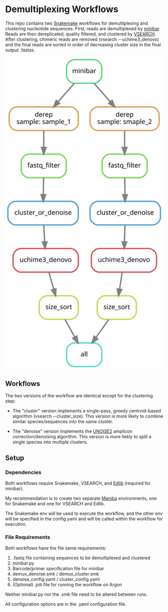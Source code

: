 # Demultiplexing Workflows
This repo contains two [Snakemake](https://snakemake.readthedocs.io/en/stable/index.html) workflows for demultiplexing and clustering nucleotide sequences.
First, reads are demultiplexed by [minibar](https://github.com/calacademy-research/minibar/blob/master/minibar.py).
Reads are then dereplicated, quality filtered, and clustered by [VSEARCH](https://github.com/torognes/vsearch).
After clustering, chimeric reads are removed (vsearch --uchime3_denovo) and the final reads are sorted in order of decreasing cluster size in the final output .fastas.

![alt text](https://github.com/cLweinrich/demux/blob/main/workflow.svg)

## Workflows 
The two versions of the workflow are identical except for the clustering step:
* The "cluster" version implements a single-pass, greedy centroid-based algorithm (vsearch --cluster_size). This version is more likely to combine similar species/sequences into the same cluster.

* The "denoise" version implements the [UNOISE2](https://drive5.com/usearch/manual/unoise_algo.html) amplicon correction/denoising algorithm. This version is more liekly to split a single species into multiple clusters.

## Setup
### Dependencies
Both workflows require Snakemake, VSEARCH, and [Edlib](https://github.com/Martinsos/edlib) (required for minibar).

My recommendation is to create two separate [Mamba](https://mamba.readthedocs.io/en/latest/index.html) environments, one for Snakemake and one for VSEARCH and Edlib.

The Snakemake env will be used to execute the workflow, and the other env will be specified in the config.yaml and will be called within the workflow for execution.

### File Requirements
Both workflows have the file same requirements:
  1. .fastq file containing sequences to be demultiplexed and clustered
  2. minibar.py
  3. Barcode/primer specification file for minibar
  4. demux_denoise.smk / demux_cluster.smk
  5. denoise_config.yaml / cluster_config.yaml
  6. (Optional) .job file for running the workflow on Argon

Neither minibar.py nor the .smk file need to be altered between runs. 

All configuration options are in the .yaml configuration file.
